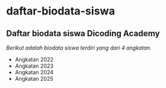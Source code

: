 daftar-biodata-siswa
==
Daftar biodata siswa Dicoding Academy
--
*Berikut adalah biodata siswa terdiri yang dari 4 angkatan.*
- Angkatan 2022
- Angkatan 2023
- Angkatan 2024
- Angkatan 2025
